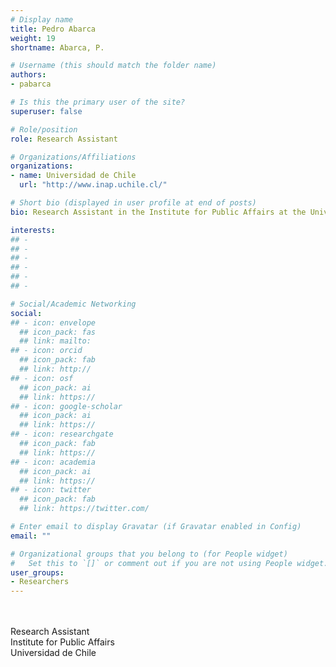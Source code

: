 ```yaml
---
# Display name
title: Pedro Abarca
weight: 19
shortname: Abarca, P.

# Username (this should match the folder name)
authors:
- pabarca

# Is this the primary user of the site?
superuser: false

# Role/position
role: Research Assistant

# Organizations/Affiliations
organizations:
- name: Universidad de Chile
  url: "http://www.inap.uchile.cl/"

# Short bio (displayed in user profile at end of posts)
bio: Research Assistant in the Institute for Public Affairs at the Universidad de Chile.

interests:
## - 
## - 
## - 
## - 
## - 
## - 

# Social/Academic Networking
social:
## - icon: envelope
  ## icon_pack: fas
  ## link: mailto:
## - icon: orcid
  ## icon_pack: fab
  ## link: http://
## - icon: osf
  ## icon_pack: ai
  ## link: https://
## - icon: google-scholar
  ## icon_pack: ai
  ## link: https://
## - icon: researchgate
  ## icon_pack: fab
  ## link: https://
## - icon: academia
  ## icon_pack: ai
  ## link: https://
## - icon: twitter
  ## icon_pack: fab
  ## link: https://twitter.com/

# Enter email to display Gravatar (if Gravatar enabled in Config)
email: ""

# Organizational groups that you belong to (for People widget)
#   Set this to `[]` or comment out if you are not using People widget.
user_groups:
- Researchers
---
```


\
\
Research Assistant \
Institute for Public Affairs \
Universidad de Chile
